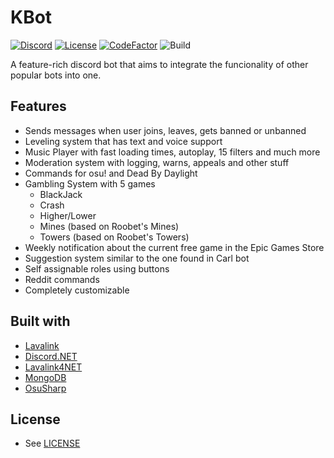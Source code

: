 # KBot


[![Discord](https://discordapp.com/api/guilds/863751874922676234/widget.png)](https://discord.gg/hGxaMkfMBR)
[![License](https://img.shields.io/github/license/kmen1/kbot)](https://github.com/KMen1/KBot/blob/master/LICENSE)
[![CodeFactor](https://www.codefactor.io/repository/github/kmen1/kbot/badge)](https://www.codefactor.io/repository/github/kmen1/kbot)
![Build](https://github.com/KMen1/KBot/actions/workflows/build.yml/badge.svg)

A feature-rich discord bot that aims to integrate the funcionality of other popular bots into one.

## Features
   * Sends messages when user joins, leaves, gets banned or unbanned
   * Leveling system that has text and voice support
   * Music Player with fast loading times, autoplay, 15 filters and much more
   * Moderation system with logging, warns, appeals and other stuff
   * Commands for osu! and Dead By Daylight
   * Gambling System with 5 games 
        * BlackJack
        * Crash
        * Higher/Lower
        * Mines (based on Roobet's Mines)
        * Towers (based on Roobet's Towers)
   * Weekly notification about the current free game in the Epic Games Store
   * Suggestion system similar to the one found in Carl bot
   * Self assignable roles using buttons
   * Reddit commands
   * Completely customizable

## Built with
   * [Lavalink](https://github.com/freyacodes/Lavalink)
   * [Discord.NET](https://github.com/discord-net/Discord.Net)
   * [Lavalink4NET](https://github.com/angelobreuer/Lavalink4NET)
   * [MongoDB](https://github.com/mongodb/mongo-csharp-driver)
   * [OsuSharp](https://github.com/Kiritsu/OsuSharp)

## License
   * See [LICENSE](https://github.com/KMen1/KBot/blob/master/LICENSE)